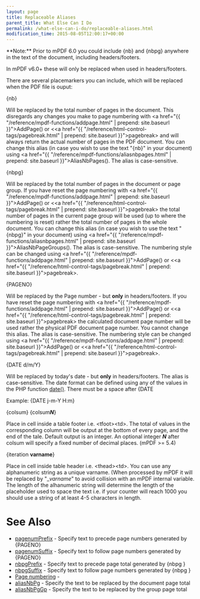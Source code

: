 ```yaml
---
layout: page
title: Replaceable Aliases
parent_title: What Else Can I Do
permalink: /what-else-can-i-do/replaceable-aliases.html
modification_time: 2015-08-05T12:00:17+00:00
---
```


<div class="alert alert-info" role="alert">**Note:** Prior to mPDF 6.0 you could include <span class="parameter">{nb​}</span> and <span class="parameter">{nbpg​}</span> anywhere in the text of the document, including headers/footers.

In mPDF v6.0+ these will only be replaced when used in headers/footers.</div>

There are several placemarkers you can include, which will be replaced when the PDF file is ouput:

<span class="parameter">{nb​}

</span>

Will be replaced by the total number of pages in the document. This disregards any changes you make to page numbering with <a href="{{ "/reference/mpdf-functions/addpage.html" | prepend: site.baseurl }}">AddPage()</a> or &lt;<a href="{{ "/reference/html-control-tags/pagebreak.html" | prepend: site.baseurl }}">pagebreak</a>&gt; and will always return the actual number of pages in the PDF document. You can change this alias (in case you wish to use the text "{nb​}" in your document) using <a href="{{ "/reference/mpdf-functions/aliasnbpages.html" | prepend: site.baseurl }}">AliasNbPages()</a>. The alias is case-sensitive.

<span class="parameter">{nbpg​}</span><span class="parameter"> </span>

Will be replaced by the total number of pages in the document or page group. If you have reset the page numbering with <a href="{{ "/reference/mpdf-functions/addpage.html" | prepend: site.baseurl }}">AddPage()</a> or &lt;<a href="{{ "/reference/html-control-tags/pagebreak.html" | prepend: site.baseurl }}">pagebreak</a>&gt; the total number of pages in the current page group will be used (up to where the numbering is reset) rather the total number of pages in the whole document. You can change this alias (in case you wish to use the text "{nbpg​}" in your document) using <a href="{{ "/reference/mpdf-functions/aliasnbpages.html" | prepend: site.baseurl }}">AliasNbPageGroups()</a>. The alias is case-sensitive. The numbering style can be changed using <a href="{{ "/reference/mpdf-functions/addpage.html" | prepend: site.baseurl }}">AddPage()</a> or &lt;<a href="{{ "/reference/html-control-tags/pagebreak.html" | prepend: site.baseurl }}">pagebreak</a>&gt;.

<span class="parameter">{PAGENO}</span>

Will be replaced by the Page number - but **only** in headers/footers. If you have reset the page numbering with <a href="{{ "/reference/mpdf-functions/addpage.html" | prepend: site.baseurl }}">AddPage()</a> or &lt;<a href="{{ "/reference/html-control-tags/pagebreak.html" | prepend: site.baseurl }}">pagebreak</a>&gt; the calculated document page number will be used rather the physical PDF document page number. You cannot change this alias. The alias is case-sensitive. The numbering style can be changed using <a href="{{ "/reference/mpdf-functions/addpage.html" | prepend: site.baseurl }}">AddPage()</a> or &lt;<a href="{{ "/reference/html-control-tags/pagebreak.html" | prepend: site.baseurl }}">pagebreak</a>&gt;.

<span class="parameter">{DATE d/m/Y}</span>

Will be replaced by today's date - but **only** in headers/footers. The alias is case-sensitive. The date format can be defined using any of the values in the PHP function <a href="http://www.php.net/manual/en/function.date.php">date()</a>. There must be a space after <span class="parameter">{DATE</span>

Example: <span class="parameter">{DATE j-m-Y H:m}</span>

<span class="parameter">{colsum} {colsum***N***}

</span>

Place in cell inside a table footer i.e. &lt;tfoot&gt;&lt;td&gt;. The total of values in the corresponding column will be output at the bottom of every page, and the end of the tale. Default output is an integer. An optional integer ***N*** after colsum will specify a fixed number of decimal places. (mPDF >= 5.4)

<span class="parameter">{iteration **varname**}

</span>

Place in cell inside table header i.e. &lt;thead&gt;&lt;td&gt;. You can use any alphanumeric string as a unique varname. (When processed by mPDF it will be replaced by "__varname_" to avoid collision with an mPDF internal variable. The length of the alhanumeric string will determine the length of the placeholder used to space the text i.e. if your counter will reach 1000 you should use a string of at least 4-5 characters in length.

# See Also

<ul>
<li class="manual_boxlist"><a href="{{ "/reference/mpdf-variables/pagenumprefix.html" | prepend: site.baseurl }}">pagenumPrefix</a> - Specify text to precede page numbers generated by {PAGENO}</li>
<li class="manual_boxlist"><a href="{{ "/reference/mpdf-variables/pagenumsuffix.html" | prepend: site.baseurl }}">pagenumSuffix</a> - Specify text to follow page numbers generated by {PAGENO}</li>
<li class="manual_boxlist"><a href="{{ "/reference/mpdf-variables/nbpgprefix.html" | prepend: site.baseurl }}">nbpgPrefix</a> - Specify text to precede page total generated by {nbpg }</li>
<li class="manual_boxlist"><a href="{{ "/reference/mpdf-variables/nbpgsuffix.html" | prepend: site.baseurl }}">nbpgSuffix</a> - Specify text to follow page numbers generated by {nbpg }</li>
<li class="manual_boxlist"><a href="{{ "/paging/page-numbering.html" | prepend: site.baseurl }}">Page numbering</a> - </li>
<li class="manual_boxlist"><a href="{{ "/reference/mpdf-variables/aliasnbpg.html" | prepend: site.baseurl }}">aliasNbPg</a> - Specify the text to be replaced by the document page total</li>
<li class="manual_boxlist"><a href="{{ "/reference/mpdf-variables/aliasnbpggp.html" | prepend: site.baseurl }}">aliasNbPgGp</a> - Specify the text to be replaced by the group page total</li>
</ul>
